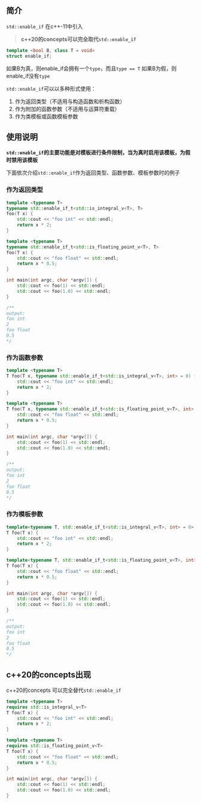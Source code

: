 ## 简介
`std::enable_if` 在c++-11中引入

> **c++20的concepts可以完全取代`std::enable_if`**

```cpp
template <bool B, class T = void>
struct enable_if;
```
如果B为真，则enable_if会拥有一个`type`，而且`type == T`
如果B为假，则enable_if没有`type`

`std::enable_if`可以以多种形式使用：
1. 作为返回类型（不适用与构造函数和析构函数）
2. 作为附加的函数参数（不适用与运算符重载）
3. 作为类模板或函数模板参数

## 使用说明

**`std::enable_if`的主要功能是对模板进行条件限制，当为真时启用该模板，为假时禁用该模板**

下面依次介绍`std::enable_if`作为返回类型、函数参数、模板参数时的例子

### 作为返回类型

```cpp
template <typename T>
typename std::enable_if_t<std::is_integral_v<T>, T>
foo(T x) {
	std::cout << "foo int" << std::endl;
	return x * 2;
}

template <typename T>
typename std::enable_if_t<std::is_floating_point_v<T>, T>
foo(T x) {
	std::cout << "foo float" << std::endl;
	return x * 0.5;
}

int main(int argc, char *argv[]) {
	std::cout << foo(1) << std::endl;
	std::cout << foo(1.0) << std::endl;
}

/**
output:
foo int
2
foo float
0.5
*/
```

### 作为函数参数

```cpp
template <typename T>
T foo(T x, typename std::enable_if_t<std::is_integral_v<T>, int> = 0) {
	std::cout << "foo int" << std::endl;
	return x * 2;
}

template <typename T>
T foo(T x, typename std::enable_if_t<std::is_floating_point_v<T>, int> = 0) {
	std::cout << "foo float" << std::endl;
	return x * 0.5;
}

int main(int argc, char *argv[]) {
	std::cout << foo(1) << std::endl;
	std::cout << foo(1.0) << std::endl;
}

/**
output:
foo int
2
foo float
0.5
*/
```

### 作为模板参数

```cpp
template<typename T, std::enable_if_t<std::is_integral_v<T>, int> = 0>
T foo(T x) {
	std::cout << "foo int" << std::endl;
	return x * 2;
}

template<typename T, std::enable_if_t<std::is_floating_point_v<T>, int> = 0>
T foo(T x) {
	std::cout << "foo float" << std::endl;
	return x * 0.5;
}

int main(int argc, char *argv[]) {
	std::cout << foo(1) << std::endl;
	std::cout << foo(1.0) << std::endl;
}

/**
output:
foo int
2
foo float
0.5
*/
```

## c++20的concepts出现

c++20的concepts 可以完全替代`std::enable_if`

```cpp
template <typename T>
requires std::is_integral_v<T>
T foo(T x) {
	std::cout << "foo int" << std::endl;
	return x * 2;
}

template <typename T>
requires std::is_floating_point_v<T>
T foo(T x) {
	std::cout << "foo float" << std::endl;
	return x * 0.5;
}

int main(int argc, char *argv[]) {
	std::cout << foo(1) << std::endl;
	std::cout << foo(1.0) << std::endl;
}

```
